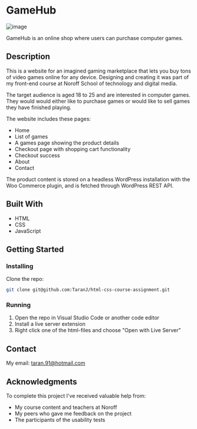 # GameHub

![image](https://portfolio-tjohannessen.netlify.app/images/gamehub.jpg)

GameHub is an online shop where users can purchase computer games.

## Description

This is a website for an imagined gaming marketplace that lets you buy tons of video games online for any device. Designing and creating it was part of my front-end course at Noroff School of technology and digital media.

The target audience is aged 18 to 25 and are interested in computer games. They would would either like to purchase games or would like to sell games they have finished playing.

The website includes these pages:

- Home
- List of games
- A games page showing the product details
- Checkout page with shopping cart functionality
- Checkout success
- About
- Contact

The product content is stored on a headless WordPress installation with the Woo Commerce plugin, and is fetched through WordPress REST API.

## Built With

- HTML
- CSS
- JavaScript

## Getting Started

### Installing

Clone the repo:

```bash
git clone git@github.com:TaranJ/html-css-course-assignment.git
```

### Running

1. Open the repo in Visual Studio Code or another code editor
2. Install a live server extension
3. Right click one of the html-files and choose "Open with Live Server"

## Contact

My email: taran.91@hotmail.com

## Acknowledgments

To complete this project I've received valuable help from:

- My course content and teachers at Noroff
- My peers who gave me feedback on the project
- The participants of the usability tests
